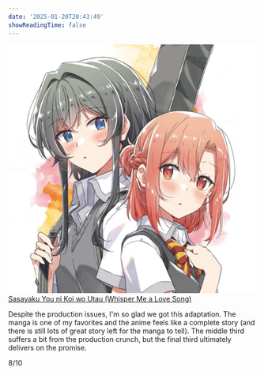 ```yaml
---
date: '2025-01-20T20:43:49'
showReadingTime: false
---
```


![](assets/Anime_Commemorative_Illustration_by_Minami_Yoshida.jpg)
[Sasayaku You ni Koi wo Utau (Whisper Me a Love Song)](https://anilist.co/anime/160181/Sasayaku-You-ni-Koi-wo-Utau/)

Despite the production issues, I'm so glad we got this adaptation. The manga is one of my favorites and the anime feels like a complete story (and there is still lots of great story left for the manga to tell). The middle third suffers a bit from the production crunch, but the final third ultimately delivers on the promise.

8/10
